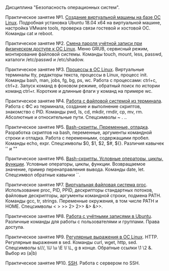 Дисциплина "Безопасность операционных систем".

Практическое занятие №1. [Создание виртуальной машины на базе ОС Linux](http://gitlabnto/anetto/bos/blob/master/pz01.md). Подробная установка Ubuntu 18.04 x64 на виртуальной машине, настройка VMware tools, проверка связи гостевой и хостовой ОС. Команды cat и reboot.

Практическое занятие №2. [Смена пароля учётной записи при физическом доступе к ОС Linux](http://gitlabnto/anetto/bos/blob/master/pz02.md). Меню GRUB, сервисный режим, монтирование файловой системы. Команды touch, mount, less, passwd, каталоги /etc/passwd и /etc/shadow.

Практическое занятие №3. [Процессы в ОС Linux](http://gitlabnto/anetto/bos/blob/master/pz03.md). Виртуальные терминалы tty, редакторы текста, процессы в Linux, процесс init. Команды bash, man, jobs, fg, bg, ps, wc. Работа с процессами: ctrl+c, ctrl+z. Запуск команд в фоновом режиме, обратный поиск по истории команд ctrl+r. Короткие и длинные флаги у команд на примере wc.

Практическое занятие №4. [Работа с файловой системой из терминала](http://gitlabnto/anetto/bos/blob/master/pz04.md). Работа с ФС из терминала, создание и выполнение скриптов, знакомство с PID. Команды pwd, ls, cd, mkdir, rmdir, cp, mv, rm. Абсолютные и относительные пути. Спецсимволы ~ . ..

Практическое занятие №5. [Bash-скрипты. Переменные, отладка](http://gitlabnto/anetto/bos/blob/master/pz05.md). Разработка скриптов на bash, переменные, аргументы командной строки и отладка. Работа с переменными, содержащими пробел. Команды echo, expr. Спецсимволы $0, $1, $2, $#, ${}. Различия кавычек '' и ""

Практическое занятие №6. [Bash-скрипты. Условные операторы, циклы, функции](http://gitlabnto/anetto/bos/blob/master/pz06.md). Условные операторы, циклы, функции. Возвращаемое значение, пример перенаправления вывода. Команды date, let. Спецсимвол обратные кавычки ``.

Практическое занятие №7. [Виртуальная файловая система proc](http://gitlabnto/anetto/bos/blob/master/pz07.md). Использование proc, PID, PPID, дескрипторы стандартных потоков, файловые дескрипторы, аргументы командной строки, подмена PATH. Команды gcc, tr, strings. Переменные окружения, в том числе PATH и HOME. Спецсимволы < > >> 2> 2>> &> &>>.

Практическое занятие №8. [Работа с учётными записями в Ubuntu](http://gitlabnto/anetto/bos/blob/master/pz08.md). Различные команды для работы с пользователями и группами. Права доступа.

Практическое занятие №9. [Регулярные выражения в ОС Linux](http://gitlabnto/anetto/bos/blob/master/pz08.md). HTTP. Регулярные выражения в sed. Команды curl, wget, http, sed. Спецсимволы s///, \U \u \E \l \L, g в конце. Обратные ссылки \1 \2 &. Выбор из (a|b)

Практическое занятие №10. [SSH](http://gitlabnto/anetto/bos/blob/master/pz10.md). Работа с сервером по SSH.